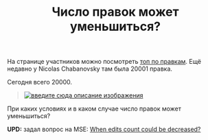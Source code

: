 ﻿---
title: "Число правок может уменьшиться?"
se.owner.user_id: 15479
se.owner.display_name: "Suvitruf - Andrei Apanasik"
se.owner.link: "https://ru.meta.stackoverflow.com/users/15479/suvitruf-andrei-apanasik"
se.link: "https://ru.meta.stackoverflow.com/questions/9963/%d0%a7%d0%b8%d1%81%d0%bb%d0%be-%d0%bf%d1%80%d0%b0%d0%b2%d0%be%d0%ba-%d0%bc%d0%be%d0%b6%d0%b5%d1%82-%d1%83%d0%bc%d0%b5%d0%bd%d1%8c%d1%88%d0%b8%d1%82%d1%8c%d1%81%d1%8f"
se.question_id: 9963
se.post_type: question
se.score: 4
---
<p>На странице участников можно посмотреть <a href="https://ru.stackoverflow.com/users?tab=Editors&amp;filter=all">топ по правкам</a>. Ещё недавно у Nicolas Chabanovsky там была 20001 правка.</p>

<p>Сегодня всего 20000.</p>

<blockquote>
  <p><a href="https://i.stack.imgur.com/3h9d6.png" rel="nofollow noreferrer"><img src="https://i.stack.imgur.com/3h9d6.png" alt="введите сюда описание изображения"></a></p>
</blockquote>

<p>При каких условиях и в каком случае число правок может уменьшиться?</p>

<p><strong>UPD:</strong> задал вопрос на MSE: <a href="https://meta.stackexchange.com/q/341623/260198">When edits count could be decreased?</a></p>

